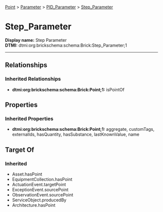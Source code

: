 [Point](../../../Point.md) > [Parameter](../../Parameter.md) > [PID_Parameter](../PID_Parameter.md) > [Step_Parameter](.)
# Step_Parameter

**Display name:** Step Parameter<br />
**DTMI:** dtmi:org:brickschema:schema:Brick:Step_Parameter;1

---
## Relationships
### Inherited Relationships
* **dtmi:org:brickschema:schema:Brick:Point;1:** isPointOf
## Properties
### Inherited Properties
* **dtmi:org:brickschema:schema:Brick:Point;1:** aggregate, customTags, externalIds, hasQuantity, hasSubstance, lastKnownValue, name
## Target Of
### Inherited
* Asset.hasPoint
* EquipmentCollection.hasPoint
* ActuationEvent.targetPoint
* ExceptionEvent.sourcePoint
* ObservationEvent.sourcePoint
* ServiceObject.producedBy
* Architecture.hasPoint
